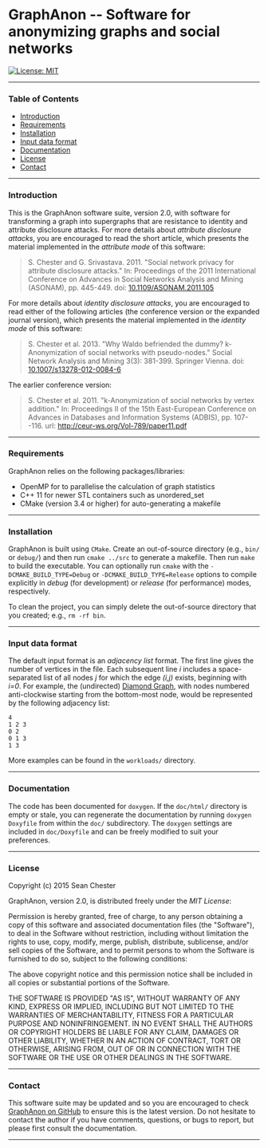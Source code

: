 # GraphAnon -- Software for anonymizing graphs and social networks

[![License: MIT](https://img.shields.io/badge/License-MIT-yellow.svg)](https://opensource.org/licenses/MIT)

-----------------------------------

### Table of Contents 

  * [Introduction](#introduction)
  * [Requirements](#requirements)
  * [Installation](#installation)
  * [Input data format](#data-format)
  * [Documentation](#documentation)
  * [License](#license)
  * [Contact](#contact)
  

------------------------------------
### Introduction
<a name="introduction" ></a>

This is the GraphAnon software suite, version 2.0, with software for 
transforming a graph into supergraphs that are 
resistance to identity and attribute disclosure attacks. 
For more details about _attribute disclosure attacks_, you are
encouraged to read the short article, which presents the material 
implemented in the _attribute mode_ of this software:

> S. Chester and G. Srivastava. 2011. "Social network privacy for
>   attribute disclosure attacks." In: Proceedings of the 2011
>   International Conference on Advances in Social Networks Analysis
>   and Mining (ASONAM), pp. 445-449. 
>		doi: [10.1109/ASONAM.2011.105](https://dx.doi.org/10.1109/ASONAM.2011.105)

For more details about _identity disclosure attacks_, you are 
encouraged to read either of the following articles (the 
conference version or the expanded journal version), which presents 
the material implemented in the _identity mode_ of this software:

> S. Chester et al. 2013. "Why Waldo befriended the dummy? 
>   k-Anonymization of social networks with pseudo-nodes." 
>   Social Network Analysis and Mining 3(3): 381-399. Springer Vienna. 
>   doi: [10.1007/s13278-012-0084-6](https://dx.doi.org/10.1007/s13278-012-0084-6)

The earlier conference version:

> S. Chester et al. 2011. "k-Anonymization of social networks 
>   by vertex addition." In: Proceedings II of the 15th 
>   East-European Conference on Advances in Databases and 
>		Information Systems (ADBIS), pp. 107--116.
>   url: http://ceur-ws.org/Vol-789/paper11.pdf


------------------------------------
### Requirements
<a name="requirements" ></a>

GraphAnon relies on the following packages/libraries:

 * OpenMP for to parallelise the calculation of graph statistics
 * C++ 11 for newer STL containers such as unordered_set
 * CMake (version 3.4 or higher) for auto-generating a makefile


------------------------------------
### Installation
<a name="installation" ></a>

GraphAnon is built using `CMake`. Create an out-of-source directory 
(e.g., `bin/` or `debug/`) and then run `cmake ../src` to generate a makefile. 
Then run `make` to build the executable. You can optionally run `cmake` 
with the `-DCMAKE_BUILD_TYPE=Debug` or `-DCMAKE_BUILD_TYPE=Release` options to 
compile explicitly in _debug_ (for development) or _release_ (for performance) 
modes, respectively.

To clean the project, you can simply delete the out-of-source directory that 
you created; e.g., `rm -rf bin`.


------------------------------------
### Input data format
<a name="data-format" ></a>

The default input format is an _adjacency list_ format. 
The first line gives the number of vertices in the file.
Each subsequent line _i_ includes a space-separated list of all nodes _j_ for which the edge _(i,j)_ exists, 
beginning with _i=0_.
For example, the (undirected) [Diamond Graph](https://en.wikipedia.org/wiki/Diamond_graph), with nodes numbered 
anti-clockwise starting from the bottom-most node, would be represented by the following adjacency list:

```
4
1 2 3
0 2
0 1 3
1 3
```

More examples can be found in the `workloads/` directory.



------------------------------------
### Documentation
<a name="documentation" ></a>

The code has been documented for `doxygen`. If the `doc/html/` 
directory is empty or stale, you can regenerate the documentation 
by running `doxygen Doxyfile` from within the `doc/` subdirectory.
The `doxygen` settings are included in `doc/Doxyfile` and can be 
freely modified to suit your preferences.


------------------------------------
### License
<a name="license" ></a>

Copyright (c) 2015 Sean Chester

GraphAnon, version 2.0, is distributed freely under the *MIT License*:

Permission is hereby granted, free of charge, to any person obtaining a copy
of this software and associated documentation files (the "Software"), to deal
in the Software without restriction, including without limitation the rights
to use, copy, modify, merge, publish, distribute, sublicense, and/or sell
copies of the Software, and to permit persons to whom the Software is
furnished to do so, subject to the following conditions:

The above copyright notice and this permission notice shall be included in all
copies or substantial portions of the Software.

THE SOFTWARE IS PROVIDED "AS IS", WITHOUT WARRANTY OF ANY KIND, EXPRESS OR
IMPLIED, INCLUDING BUT NOT LIMITED TO THE WARRANTIES OF MERCHANTABILITY,
FITNESS FOR A PARTICULAR PURPOSE AND NONINFRINGEMENT. IN NO EVENT SHALL THE
AUTHORS OR COPYRIGHT HOLDERS BE LIABLE FOR ANY CLAIM, DAMAGES OR OTHER
LIABILITY, WHETHER IN AN ACTION OF CONTRACT, TORT OR OTHERWISE, ARISING FROM,
OUT OF OR IN CONNECTION WITH THE SOFTWARE OR THE USE OR OTHER DEALINGS IN THE
SOFTWARE.


------------------------------------
### Contact
<a name="contact"></a>

This software suite may be updated and so you are encouraged to check  
[GraphAnon on GitHub](https://github.com/sean-chester/graphAnon) to ensure 
this is the latest version. Do not hesitate to contact the author 
if you have comments, questions, or bugs to report, but please first 
consult the documentation.

------------------------------------
